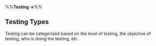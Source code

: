 <link rel="stylesheet" href="{{baseUrl}}/css/textbook.css">

<div class="website-content">

%%**Testing &rarr;**%%

## Testing Types

<div id="main">

Testing can be categorized based on the level of testing, the objective of testing, who is doing the testing, etc.

<include src="./unitTesting/topicPanel.md" />
<include src="./integrationTesting/topicPanel.md" />
<include src="./systemTesting/topicPanel.md" />
<include src="./alphaBetaTesting/topicPanel.md" />
<include src="./dogfooding/topicPanel.md" />
<include src="./developerTesting/topicPanel.md" />
<include src="./exploratoryVsScriptedTesting/topicPanel.md" />
<include src="./acceptanceTesting/topicPanel.md" />
<include src="./regressionTesting/topicPanel.md" />

</div>

</div>
